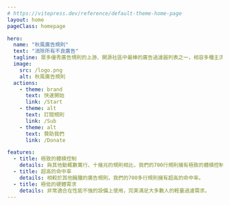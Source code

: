 ```yaml
---
# https://vitepress.dev/reference/default-theme-home-page
layout: home
pageClass: homepage

hero:
  name: "秋風廣告規則"
  text: "消除所有不良廣告"
  tagline: 眾多優秀廣告規則的上游、開源社區中最棒的廣告過濾器列表之一，相容多種主流廣告攔截/代理工具。
  image:
    src: /logo.png
    alt: 秋風廣告規則
  actions:
    - theme: brand
      text: 快速開始
      link: /Start
    - theme: alt
      text: 訂閱規則
      link: /Sub
    - theme: alt
      text: 贊助我們
      link: /Donate

features:
  - title: 極致的體積控制
    details: 與其他動輒數萬行、十幾兆的規則相比，我們的700行規則擁有極致的體積控制。
  - title: 超高的命中率
    details: 相較於其他臃腫的廣告規則，我們的700多行規則擁有超高的命中率。
  - title: 極低的硬體需求
    details: 非常適合在性能不強的設備上使用，完美滿足大多數人的輕量過濾需求。
---
```

